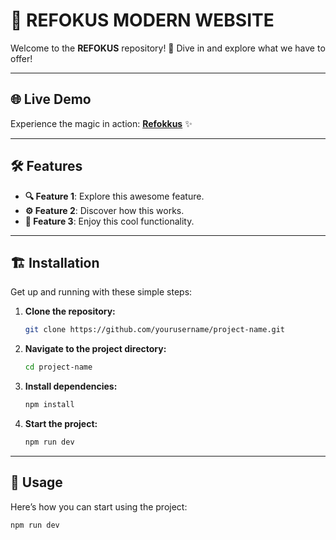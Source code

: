 # 🚀 REFOKUS MODERN WEBSITE

Welcome to the **REFOKUS** repository! 🌟 Dive in and explore what we have to offer!

---

## 🌐 Live Demo

Experience the magic in action: [**Refokkus**](https://refokkus.netlify.app/) ✨

---

## 🛠️ Features

- **🔍 Feature 1**: Explore this awesome feature.
- **⚙️ Feature 2**: Discover how this works.
- **🚀 Feature 3**: Enjoy this cool functionality.

---

## 🏗️ Installation

Get up and running with these simple steps:

1. **Clone the repository:**

    ```bash
    git clone https://github.com/yourusername/project-name.git
    ```

2. **Navigate to the project directory:**

    ```bash
    cd project-name
    ```

3. **Install dependencies:**

    ```bash
    npm install
    ```

4. **Start the project:**

    ```bash
    npm run dev
    ```

---

## 📝 Usage

Here’s how you can start using the project:

```bash
npm run dev
